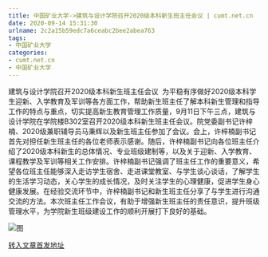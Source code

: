 ```yaml
---
title: 中国矿业大学->建筑与设计学院召开2020级本科新生班主任会议 | cumt.net.cn
date: 2020-09-14 15:31:30
urlname: 2c2a15b59edc7a6ceabc2bee2abea763
tags: 
- 中国矿业大学
categories:
- cumt.net.cn
- 中国矿业大学
---
```

建筑与设计学院召开2020级本科新生班主任会议  为平稳有序做好2020级本科学生迎新、入学教育及军训等各方面工作，帮助新生班主任了解本科新生管理和指导工作的特点与重点，切实提高新生教育管理工作质量，9月11日下午三点，建筑与设计学院在学院楼B302室召开2020级本科新生班主任会议。院党委副书记许梓楠、2020级兼职辅导员马秉辉以及新生班主任参加了会议。会上，许梓楠副书记首先对担任新生班主任的各位老师表示感谢。随后，许梓楠副书记向各位班主任介绍了2020级本科新生的总体情况、专业班级建制等，以及关于迎新、入学教育、课程教学及军训等相关工作安排。许梓楠副书记强调了班主任工作的重要意义，希望各位班主任能够深入走访学生宿舍、走进课堂教室、与学生谈心谈话，了解学生的生活学习动态，关心学生的成长情况，及时关注学生的心理健康，促进学生身心健康发展。在经验交流环节中，许梓楠副书记和新生班主任分享了与学生进行沟通交流的方法。本次班主任工作会议，有助于增强新生班主任的责任意识，提升班级管理水平，为学院新生班级建设工作的顺利开展打下良好的基础。

![图](http://xwzx.cumt.edu.cn/_upload/article/images/4d/06/a7f7334246b3b4b24de9f74531ab/2f373b95-0f0f-4862-9e86-4b112757f972.jpg)

[转入文章首发地址](http://xwzx.cumt.edu.cn/c4/64/c523a574564/page.htm)